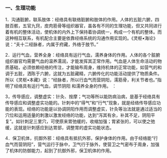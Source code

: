 ### 一、生理功能

1．沟通脏腑，联系肢体：经络具有联络脏腑和肢体的作用。人体的五脏六腑，四肢百骸，五官九窍，皮肉筋骨等组织器官，虽各有不同的生理功能，但又共同进行着有机的整体活动，使机体的内外上下保持着协调统一，构成一个有机的整体。而这种相互联系，有机配合主要是依靠经络系统的沟通作用实现的。《灵枢•海论》说：“夫十二经脉者，内属于府藏，外络于肢节。”

2．运行气血，营养全身：经络具有运行气血，濡养身体的作用。人体的各个脏腑组织器官均需要气血的温养濡润，才能发挥其正常作用。气血是人体生命活动的物质基础，必须依赖经络的传注，才能输布周身，维持机体的正常功能，如营气的和调于五脏，洒陈于六腑，这就为五脏藏精，六腑传化的功能活动提供了物质条件。所以《灵枢•本藏》说：“经脉者，所以行血气而营阴阳，濡筋骨，利关节者也。”指明了经络具有运行气血，调节阴阳
和濡养全身的作用。  ：

3，传导感应，调整虚实：针灸、按摩；气功等所以能防病治病，是基于经络具有传导感应和调整虚实功能的。针刺中的“得气”和“行气”现象，就是经络传导感应功能的表现。经络的功能是以协调阴阳作用而调整虚实，针灸等治法就是通过适当的穴位和运用适量的刺激以激发经络的功能，达到“泻其有余，补其不足，阴阳平复”。如针刺足三里穴，可使原来胃弛缓的，收缩加强；胃紧张的，可以使之弛缓，这就是针刺感应到达胃部，调整胃的虚实功能状态。

4．保卫机体，抗御外邪：经络具有抵抗外邪，保护身体的作用。由于经络能“行血气而营阴阳”，营气运行于脉中，卫气行于脉外，使营卫之气密布于周身，加强了机体的防御能力，起到了抗御外邪，保卫机体的作用。
